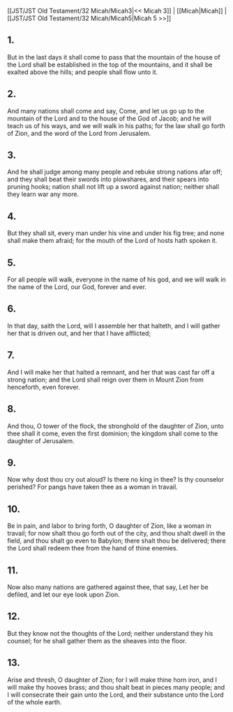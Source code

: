 [[JST/JST Old Testament/32 Micah/Micah3|<< Micah 3]] | [[Micah|Micah]] | [[JST/JST Old Testament/32 Micah/Micah5|Micah 5 >>]]
## 1.
But in the last days it shall come to pass that the mountain of the house of the Lord shall be established in the top of the mountains, and it shall be exalted above the hills; and people shall flow unto it.
## 2.
And many nations shall come and say, Come, and let us go up to the mountain of the Lord and to the house of the God of Jacob; and he will teach us of his ways, and we will walk in his paths; for the law shall go forth of Zion, and the word of the Lord from Jerusalem.
## 3.
And he shall judge among many people and rebuke strong nations afar off; and they shall beat their swords into plowshares, and their spears into pruning hooks; nation shall not lift up a sword against nation; neither shall they learn war any more.
## 4.
But they shall sit, every man under his vine and under his fig tree; and none shall make them afraid; for the mouth of the Lord of hosts hath spoken it.
## 5.
For all people will walk, everyone in the name of his god, and we will walk in the name of the Lord, our God, forever and ever.
## 6.
In that day, saith the Lord, will I assemble her that halteth, and I will gather her that is driven out, and her that I have afflicted;
## 7.
And I will make her that halted a remnant, and her that was cast far off a strong nation; and the Lord shall reign over them in Mount Zion from henceforth, even forever.
## 8.
And thou, O tower of the flock, the stronghold of the daughter of Zion, unto thee shall it come, even the first dominion; the kingdom shall come to the daughter of Jerusalem.
## 9.
Now why dost thou cry out aloud? Is there no king in thee? Is thy counselor perished? For pangs have taken thee as a woman in travail.
## 10.
Be in pain, and labor to bring forth, O daughter of Zion, like a woman in travail; for now shalt thou go forth out of the city, and thou shalt dwell in the field, and thou shalt go even to Babylon; there shalt thou be delivered; there the Lord shall redeem thee from the hand of thine enemies.
## 11.
Now also many nations are gathered against thee, that say, Let her be defiled, and let our eye look upon Zion.
## 12.
But they know not the thoughts of the Lord; neither understand they his counsel; for he shall gather them as the sheaves into the floor.
## 13.
Arise and thresh, O daughter of Zion; for I will make thine horn iron, and I will make thy hooves brass; and thou shalt beat in pieces many people; and I will consecrate their gain unto the Lord, and their substance unto the Lord of the whole earth.

